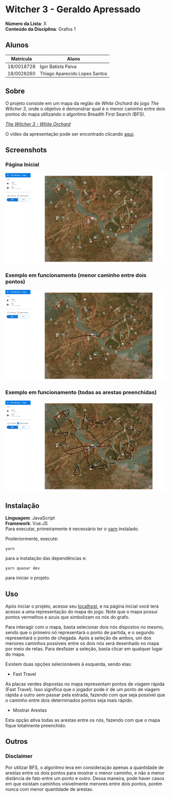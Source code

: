 # Witcher 3 - Geraldo Apressado

**Número da Lista**: X<br>
**Conteúdo da Disciplina**: Grafos 1<br>

## Alunos
|Matrícula | Aluno |
| -- | -- |
| 18/0018728  |  Igor Batista Paiva |
| 18/0028260  |  Thiago Aparecido Lopes Santos |

## Sobre
O projeto consiste em um mapa da região de *White Orchard* do jogo *The Witcher 3*, onde o objetivo é demonstrar qual é o menor caminho entre dois pontos do mapa utilizando o algoritmo Breadth First Search (BFS).

*[The Witcher 3 - White Orchard](https://witcher.fandom.com/wiki/White_Orchard)*

O vídeo da apresentação pode ser encontrado clicando [aqui](./pa-grafos1-presentation.mp4).

## Screenshots
### Página Inicial
![home](./src/assets/screenshots/home.png)

### Exemplo em funcionamento (menor caminho entre dois pontos)
![bfs_example](./src/assets/screenshots/bfs_example.png)

### Exemplo em funcionamento (todas as arestas preenchidas)
![all_edges_example](./src/assets/screenshots/all_edges_example.png)

## Instalação
**Linguagem**: JavaScript<br>
**Framework**: Vue.JS<br>
Para executar, primeiramente é necessário ter o [yarn](https://classic.yarnpkg.com/lang/en/docs/install) instalado.

Posteriormente, execute:

```
yarn
```

para a instalação das dependências e:

```
yarn quasar dev
```

para iniciar o projeto.

## Uso
Após iniciar o projeto, acesse seu [localhost](http://localhost:8080/), e na página inicial você terá acesso a uma representação do mapa do jogo.
Note que o mapa possui pontos vermelhos e azuis que simbolizam os nós do grafo.

Para interagir com o mapa, basta selecionar dois nós dispostos no mesmo, sendo que o primeiro nó representará o ponto de partida, e o segundo representará o ponto de chegada. Após a seleção de ambos, um dos menores caminhos possíveis entre os dois nós será desenhado no mapa por meio de retas. Para desfazer a seleção, basta clicar em qualquer lugar do mapa.

Existem duas opções selecionáveis à esquerda, sendo elas:

- Fast Travel

As placas verdes dispostas no mapa representam pontos de viagem rápida (Fast Travel). Isso significa que o jogador pode ir de um ponto de viagem rápida a outro sem passar pela estrada, fazendo com que seja possível que o caminho entre dois determinados pontos seja mais rápido.

- Mostrar Arestas

Esta opção ativa todas as arestas entre os nós, fazendo com que o mapa fique totalmente preenchido.

## Outros

### Disclaimer

Por utilizar BFS, o algoritmo leva em consideração apenas a quantidade de arestas entre os dois pontos para mostrar o menor caminho, e não a menor distância de fato entre um ponto e outro. Dessa maneira, pode haver casos em que existam caminhos visivelmente menores entre dois pontos, porém nunca com menor quantidade de arestas.
